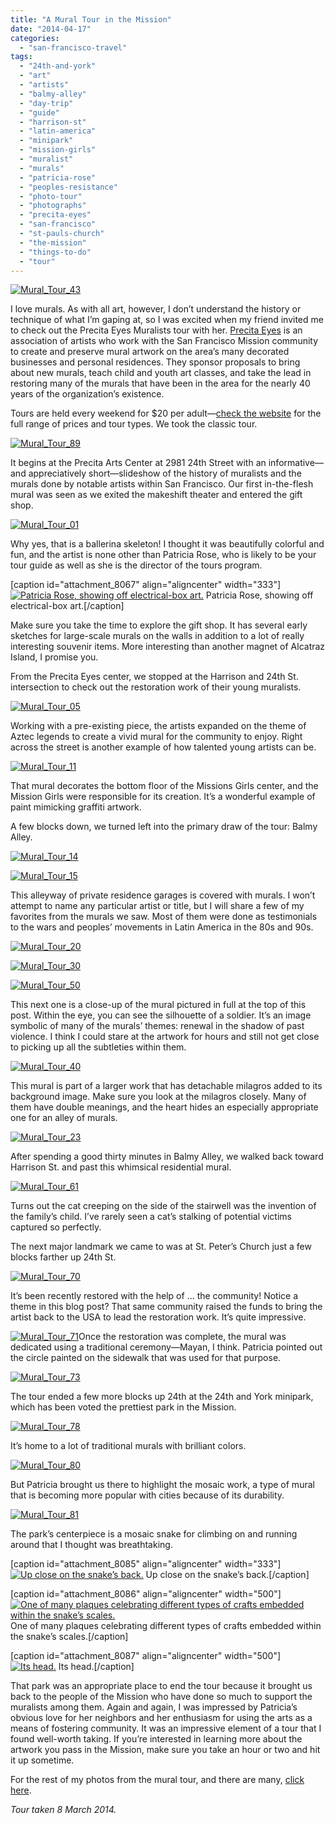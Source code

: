 ```yaml
---
title: "A Mural Tour in the Mission"
date: "2014-04-17"
categories: 
  - "san-francisco-travel"
tags: 
  - "24th-and-york"
  - "art"
  - "artists"
  - "balmy-alley"
  - "day-trip"
  - "guide"
  - "harrison-st"
  - "latin-america"
  - "minipark"
  - "mission-girls"
  - "muralist"
  - "murals"
  - "patricia-rose"
  - "peoples-resistance"
  - "photo-tour"
  - "photographs"
  - "precita-eyes"
  - "san-francisco"
  - "st-pauls-church"
  - "the-mission"
  - "things-to-do"
  - "tour"
---
```


[![Mural_Tour_43](http://www.rebeccagomezfarrell.com/wp-content/uploads/2014/04/Mural_Tour_43-500x333.jpg)](http://www.rebeccagomezfarrell.com/2014/04/a-mural-tour-in-the-mission/mural_tour_43/)

I love murals. As with all art, however, I don’t understand the history or technique of what I’m gaping at, so I was excited when my friend invited me to check out the Precita Eyes Muralists tour with her. [Precita Eyes](http://www.precitaeyes.org/) is an association of artists who work with the San Francisco Mission community to create and preserve mural artwork on the area’s many decorated businesses and personal residences. They sponsor proposals to bring about new murals, teach child and youth art classes, and take the lead in restoring many of the murals that have been in the area for the nearly 40 years of the organization’s existence.

Tours are held every weekend for $20 per adult—[check the website](http://www.precitaeyes.org/tours.html) for the full range of prices and tour types. We took the classic tour.

[![Mural_Tour_89](http://www.rebeccagomezfarrell.com/wp-content/uploads/2014/04/Mural_Tour_89-213x500.jpg)](http://www.rebeccagomezfarrell.com/2014/04/a-mural-tour-in-the-mission/mural_tour_89/)

It begins at the Precita Arts Center at 2981 24th Street with an informative—and appreciatively short—slideshow of the history of muralists and the murals done by notable artists within San Francisco. Our first in-the-flesh mural was seen as we exited the makeshift theater and entered the gift shop.

[![Mural_Tour_01](http://www.rebeccagomezfarrell.com/wp-content/uploads/2014/04/Mural_Tour_011-333x500.jpg)](http://www.rebeccagomezfarrell.com/2014/04/a-mural-tour-in-the-mission/mural_tour_01-2/)

Why yes, that is a ballerina skeleton! I thought it was beautifully colorful and fun, and the artist is none other than Patricia Rose, who is likely to be your tour guide as well as she is the director of the tours program.

\[caption id="attachment\_8067" align="aligncenter" width="333"\][![Patricia Rose, showing off electrical-box art.](http://www.rebeccagomezfarrell.com/wp-content/uploads/2014/04/Mural_Tour_08-333x500.jpg)](http://www.rebeccagomezfarrell.com/2014/04/a-mural-tour-in-the-mission/mural_tour_08/) Patricia Rose, showing off electrical-box art.\[/caption\]

Make sure you take the time to explore the gift shop. It has several early sketches for large-scale murals on the walls in addition to a lot of really interesting souvenir items. More interesting than another magnet of Alcatraz Island, I promise you.

From the Precita Eyes center, we stopped at the Harrison and 24th St. intersection to check out the restoration work of their young muralists.

[![Mural_Tour_05](http://www.rebeccagomezfarrell.com/wp-content/uploads/2014/04/Mural_Tour_051-500x333.jpg)](http://www.rebeccagomezfarrell.com/2014/04/a-mural-tour-in-the-mission/mural_tour_05-2/)

Working with a pre-existing piece, the artists expanded on the theme of Aztec legends to create a vivid mural for the community to enjoy. Right across the street is another example of how talented young artists can be.

[![Mural_Tour_11](http://www.rebeccagomezfarrell.com/wp-content/uploads/2014/04/Mural_Tour_11-500x412.jpg)](http://www.rebeccagomezfarrell.com/2014/04/a-mural-tour-in-the-mission/mural_tour_11/)

That mural decorates the bottom floor of the Missions Girls center, and the Mission Girls were responsible for its creation. It’s a wonderful example of paint mimicking graffiti artwork.

A few blocks down, we turned left into the primary draw of the tour: Balmy Alley.

[![Mural_Tour_14](http://www.rebeccagomezfarrell.com/wp-content/uploads/2014/04/Mural_Tour_14-500x333.jpg)](http://www.rebeccagomezfarrell.com/2014/04/a-mural-tour-in-the-mission/mural_tour_14/)

[![Mural_Tour_15](http://www.rebeccagomezfarrell.com/wp-content/uploads/2014/04/Mural_Tour_15-500x333.jpg)](http://www.rebeccagomezfarrell.com/2014/04/a-mural-tour-in-the-mission/mural_tour_15/)

This alleyway of private residence garages is covered with murals. I won’t attempt to name any particular artist or title, but I will share a few of my favorites from the murals we saw. Most of them were done as testimonials to the wars and peoples’ movements in Latin America in the 80s and 90s.

[![Mural_Tour_20](http://www.rebeccagomezfarrell.com/wp-content/uploads/2014/04/Mural_Tour_20-500x333.jpg)](http://www.rebeccagomezfarrell.com/2014/04/a-mural-tour-in-the-mission/mural_tour_20/)

[![Mural_Tour_30](http://www.rebeccagomezfarrell.com/wp-content/uploads/2014/04/Mural_Tour_30-500x333.jpg)](http://www.rebeccagomezfarrell.com/2014/04/a-mural-tour-in-the-mission/mural_tour_30/)

[![Mural_Tour_50](http://www.rebeccagomezfarrell.com/wp-content/uploads/2014/04/Mural_Tour_50-500x333.jpg)](http://www.rebeccagomezfarrell.com/2014/04/a-mural-tour-in-the-mission/mural_tour_50/)

This next one is a close-up of the mural pictured in full at the top of this post. Within the eye, you can see the silhouette of a soldier. It’s an image symbolic of many of the murals’ themes: renewal in the shadow of past violence. I think I could stare at the artwork for hours and still not get close to picking up all the subtleties within them.

[![Mural_Tour_40](http://www.rebeccagomezfarrell.com/wp-content/uploads/2014/04/Mural_Tour_40-333x500.jpg)](http://www.rebeccagomezfarrell.com/2014/04/a-mural-tour-in-the-mission/mural_tour_40/)

This mural is part of a larger work that has detachable milagros added to its background image. Make sure you look at the milagros closely. Many of them have double meanings, and the heart hides an especially appropriate one for an alley of murals.

[![Mural_Tour_23](http://www.rebeccagomezfarrell.com/wp-content/uploads/2014/04/Mural_Tour_23-500x333.jpg)](http://www.rebeccagomezfarrell.com/2014/04/a-mural-tour-in-the-mission/mural_tour_23/)

After spending a good thirty minutes in Balmy Alley, we walked back toward Harrison St. and past this whimsical residential mural.

[![Mural_Tour_61](http://www.rebeccagomezfarrell.com/wp-content/uploads/2014/04/Mural_Tour_61-333x500.jpg)](http://www.rebeccagomezfarrell.com/2014/04/a-mural-tour-in-the-mission/mural_tour_61/)

Turns out the cat creeping on the side of the stairwell was the invention of the family’s child. I’ve rarely seen a cat’s stalking of potential victims captured so perfectly.

The next major landmark we came to was at St. Peter’s Church just a few blocks farther up 24th St.

[![Mural_Tour_70](http://www.rebeccagomezfarrell.com/wp-content/uploads/2014/04/Mural_Tour_70-333x500.jpg)](http://www.rebeccagomezfarrell.com/2014/04/a-mural-tour-in-the-mission/mural_tour_70/)

It’s been recently restored with the help of … the community! Notice a theme in this blog post? That same community raised the funds to bring the artist back to the USA to lead the restoration work. It’s quite impressive.

[![Mural_Tour_71](http://www.rebeccagomezfarrell.com/wp-content/uploads/2014/04/Mural_Tour_71-500x243.jpg)](http://www.rebeccagomezfarrell.com/2014/04/a-mural-tour-in-the-mission/mural_tour_71/)Once the restoration was complete, the mural was dedicated using a traditional ceremony—Mayan, I think. Patricia pointed out the circle painted on the sidewalk that was used for that purpose.

[![Mural_Tour_73](http://www.rebeccagomezfarrell.com/wp-content/uploads/2014/04/Mural_Tour_73-333x500.jpg)](http://www.rebeccagomezfarrell.com/2014/04/a-mural-tour-in-the-mission/mural_tour_73/)

The tour ended a few more blocks up 24th at the 24th and York minipark, which has been voted the prettiest park in the Mission.

[![Mural_Tour_78](http://www.rebeccagomezfarrell.com/wp-content/uploads/2014/04/Mural_Tour_78-500x333.jpg)](http://www.rebeccagomezfarrell.com/2014/04/a-mural-tour-in-the-mission/mural_tour_78/)

It’s home to a lot of traditional murals with brilliant colors.

[![Mural_Tour_80](http://www.rebeccagomezfarrell.com/wp-content/uploads/2014/04/Mural_Tour_80-500x363.jpg)](http://www.rebeccagomezfarrell.com/2014/04/a-mural-tour-in-the-mission/mural_tour_80/)

But Patricia brought us there to highlight the mosaic work, a type of mural that is becoming more popular with cities because of its durability.

[![Mural_Tour_81](http://www.rebeccagomezfarrell.com/wp-content/uploads/2014/04/Mural_Tour_81-500x333.jpg)](http://www.rebeccagomezfarrell.com/2014/04/a-mural-tour-in-the-mission/mural_tour_81/)

The park’s centerpiece is a mosaic snake for climbing on and running around that I thought was breathtaking.

\[caption id="attachment\_8085" align="aligncenter" width="333"\][![Up close on the snake’s back.](http://www.rebeccagomezfarrell.com/wp-content/uploads/2014/04/Mural_Tour_84-333x500.jpg)](http://www.rebeccagomezfarrell.com/2014/04/a-mural-tour-in-the-mission/mural_tour_84/) Up close on the snake’s back.\[/caption\]

\[caption id="attachment\_8086" align="aligncenter" width="500"\][![ One of many plaques celebrating different types of crafts embedded within the snake’s scales.](http://www.rebeccagomezfarrell.com/wp-content/uploads/2014/04/Mural_Tour_86-500x333.jpg)](http://www.rebeccagomezfarrell.com/2014/04/a-mural-tour-in-the-mission/mural_tour_86/) One of many plaques celebrating different types of crafts embedded within the snake’s scales.\[/caption\]

\[caption id="attachment\_8087" align="aligncenter" width="500"\][![Its head.](http://www.rebeccagomezfarrell.com/wp-content/uploads/2014/04/Mural_Tour_87-500x333.jpg)](http://www.rebeccagomezfarrell.com/2014/04/a-mural-tour-in-the-mission/mural_tour_87/) Its head.\[/caption\]

That park was an appropriate place to end the tour because it brought us back to the people of the Mission who have done so much to support the muralists among them. Again and again, I was impressed by Patricia’s obvious love for her neighbors and her enthusiasm for using the arts as a means of fostering community. It was an impressive element of a tour that I found well-worth taking. If you’re interested in learning more about the artwork you pass in the Mission, make sure you take an hour or two and hit it up sometime.

For the rest of my photos from the mural tour, and there are many, [click here](https://www.facebook.com/media/set/?set=a.10152020299954607.1073741878.567409606&type=1&l=0013903225).

_Tour taken 8 March 2014._
